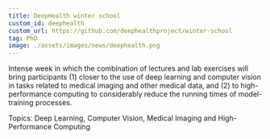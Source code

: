 ```yaml
---
title: DeepHealth winter school
custom_id: deephealth
custom_url: https://github.com/deephealthproject/winter-school
tag: PhD
image: ./assets/images/news/deephealth.png
---
```



Intense week in which the combination of lectures and lab exercises will bring participants 
(1) closer to the use of deep learning and computer vision in tasks related to medical imaging and other medical data, and 
(2) to high-performance computing to considerably reduce the running times of model-training processes.

Topics: Deep Learning, Computer Vision, Medical Imaging and High-Performance Computing